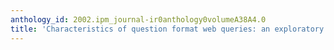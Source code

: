 ```yaml
---
anthology_id: 2002.ipm_journal-ir0anthology0volumeA38A4.0
title: 'Characteristics of question format web queries: an exploratory study'
---
```

